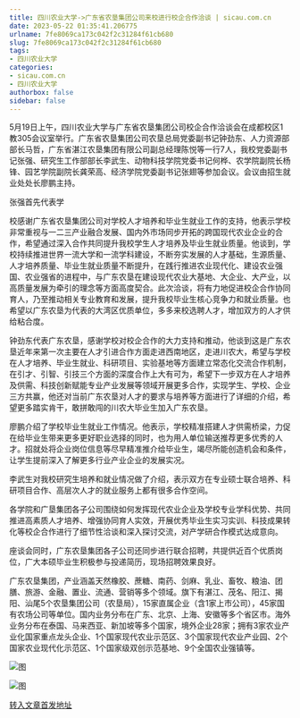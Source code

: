 ```yaml
---
title: 四川农业大学->广东省农垦集团公司来校进行校企合作洽谈 | sicau.com.cn
date: 2023-05-22 01:35:41.206775
urlname: 7fe8069ca173c042f2c31284f61cb680
slug: 7fe8069ca173c042f2c31284f61cb680
tags: 
- 四川农业大学
categories:
- sicau.com.cn
- 四川农业大学
authorbox: false
sidebar: false
---
```

5月19日上午，四川农业大学与广东省农垦集团公司校企合作洽谈会在成都校区1教305会议室举行。广东省农垦集团公司农垦总局党委副书记钟劲东、人力资源部部长马哲，广东省湛江农垦集团有限公司副总经理陈悦等一行7人，我校党委副书记张强、研究生工作部部长李武生、动物科技学院党委书记何桦、农学院副院长杨锋、园艺学院副院长龚荣高、经济学院党委副书记张翅等参加会议。会议由招生就业处处长廖鹏主持。

张强首先代表学
<!--more-->
校感谢广东省农垦集团公司对学校人才培养和毕业生就业工作的支持，他表示学校非常重视与一二三产业融合发展、国内外市场同步开拓的跨国现代农业企业的合作，希望通过深入合作共同提升我校学生人才培养及毕业生就业质量。他谈到，学校持续推进世界一流大学和一流学科建设，不断夯实发展的人才基础，生源质量、人才培养质量、毕业生就业质量不断提升，在践行推进农业现代化、建设农业强国、农业强省的进程中，与广东农垦在建设现代农业大基地、大企业、大产业，以高质量发展为牵引的理念等方面高度契合。此次洽谈，将有力地促进校企合作协同育人，乃至推动相关专业教育和发展，提升我校毕业生核心竞争力和就业质量。也希望以广东农垦为代表的大湾区优质单位，多多来校选聘人才，增加双方的人才供给粘合度。

钟劲东代表广东农垦，感谢学校对校企合作的大力支持和推动，他谈到这是广东农垦近年来第一次主要在人才引进合作方面走进西南地区，走进川农大，希望与学校在人才培养、毕业生就业、科研项目、实验基地等方面建立常态化交流合作机制，在引才、引智、引技三个方面的深度合作上大有可为，希望下一步双方在人才培养及供需、科技创新赋能专业产业发展等领域开展更多合作，实现学生、学校、企业三方共赢，他还对当前广东农垦对人才的要求与培养等方面进行了详细的介绍，希望更多踏实肯干，敢拼敢闯的川农大毕业生加入广东农垦。

廖鹏介绍了学校毕业生就业工作情况。他表示，学校精准搭建人才供需桥梁，力促在给毕业生带来更多更好职业选择的同时，也为用人单位输送推荐更多优秀的人才。招就处将企业岗位信息等尽早精准推介给毕业生，竭尽所能创造机会和条件，让学生提前深入了解更多行业产业企业的发展实况。

李武生对我校研究生培养和就业情况做了介绍，表示双方在专业硕士联合培养、科研项目合作、高层次人才的就业服务上都有很多合作空间。

各学院和广垦集团各子公司围绕如何发挥现代农业企业及学校专业学科优势、共同推进高素质人才培养、增强协同育人实效，开展优秀毕业生实习实训、科技成果转化等校企合作进行了细节性洽谈和深入探讨交流，对产学研合作模式达成意向。

座谈会同时，广东农垦集团各子公司还同步进行联合招聘，共提供近百个优质岗位，广大本硕毕业生积极参与投递简历，现场招聘效果良好。

广东农垦集团，产业涵盖天然橡胶、蔗糖、南药、剑麻、乳业、畜牧、粮油、团膳、旅游、金融、置业、流通、营销等多个领域。旗下有湛江、茂名、阳江、揭阳、汕尾5个农垦集团公司（农垦局），15家直属企业（含1家上市公司），45家国有农场公司等单位。国内业务分布在广东、北京、上海、安徽等多个省区市。海外业务分布在泰国、马来西亚、新加坡等多个国家，境外企业28家；拥有3家农业产业化国家重点龙头企业、1个国家现代农业示范区、3个国家现代农业产业园、2个国家农业现代化示范区、1个国家级双创示范基地、9个全国农业强镇等。

![图](https://news.sicau.edu.cn/__local/3/21/B1/409AD1B63B8890385F3D83B6640_B9A4B640_2576D4.png)

![图](https://news.sicau.edu.cn/__local/C/74/78/668E5F320C47834EA7D48AD8CEE_678733A7_238300.png)

[转入文章首发地址](https://news.sicau.edu.cn/info/1078/72288.htm)